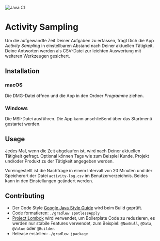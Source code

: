 ![Java CI](https://github.com/falkoschumann/activity-sampling-java/workflows/Java%20CI/badge.svg)

# Activity Sampling

Um die aufgewandte Zeit Deiner Aufgaben zu erfassen, fragt Dich die App
_Activity Sampling_ in einstellbaren Abstand nach Deiner aktuellen Tätigkeit.
Deine Antworten werden als CSV-Datei zur leichten Auswertung mit weiteren
Werkzeugen gesichert.

## Installation

### macOS

Die DMG-Datei öffnen und die App in den Ordner _Programme_ ziehen.

### Windows

Die MSI-Datei ausführen. Die App kann anschließend über das Startmenü gestartet
werden.

## Usage

Jedes Mal, wenn die Zeit abgelaufen ist, wird nach Deiner aktuellen Tätigkeit
gefragt. Optional können Tags wie zum Beispiel Kunde, Projekt und/oder Produkt
zu der Tätigkeit angegeben werden.

Voreingestellt ist die Nachfrage in einem Intervall von 20 Minuten und der
Speicherort der Datei `activity-log.csv` im Benutzerverzeichnis. Beides kann in
den Einstellungen geändert werden.

## Contributing

- Der Code Style [Google Java Style Guide][1] wird beim Build geprüft.
- Code formatieren: `./gradlew spotlessApply`
- [Project Lombok][2] wird verwendet, um Boilerplate Code zu reduzieren, es
  werden nur stabile Features verwendet, zum Beispiel: `@NonNull`, `@Data`,
  `@Value` oder `@Builder`.
- Release erstellen: `./gradlew jpackage` 


[1]: https://google.github.io/styleguide/javaguide.html
[2]: https://projectlombok.org
